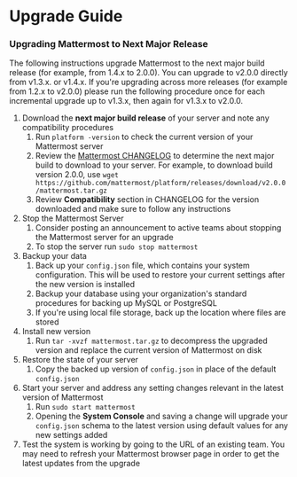 # Upgrade Guide

### Upgrading Mattermost to Next Major Release 

The following instructions upgrade Mattermost to the next major build release (for example, from 1.4.x to 2.0.0). You can upgrade to v2.0.0 directly from v1.3.x. or v1.4.x. If you're upgrading across more releases (for example from 1.2.x to v2.0.0) please run the following procedure once for each incremental upgrade up to v1.3.x, then again for v1.3.x to v2.0.0.  

1. Download the **next major build release** of your server and note any compatibility procedures 
      1. Run `platform -version` to check the current version of your Mattermost server
      2. Review the [Mattermost CHANGELOG](https://github.com/mattermost/platform/blob/master/CHANGELOG.md) to determine the next major build to download to your server. For example, to download build version 2.0.0, use `wget https://github.com/mattermost/platform/releases/download/v2.0.0/mattermost.tar.gz`
      3. Review **Compatibility** section in CHANGELOG for the version downloaded and make sure to follow any instructions
2. Stop the Mattermost Server
      1. Consider posting an announcement to active teams about stopping the Mattermost server for an upgrade
      2. To stop the server run `sudo stop mattermost`
3. Backup your data
      1. Back up your `config.json` file, which contains your system configuration. This will be used to restore your current settings after the new version is installed
      2. Backup your database using your organization's standard procedures for backing up MySQL or PostgreSQL
      3. If you're using local file storage, back up the location where files are stored
5. Install new version 
      1. Run `tar -xvzf mattermost.tar.gz` to decompress the upgraded version and replace the current version of Mattermost on disk
6. Restore the state of your server 
      1. Copy the backed up version of `config.json` in place of the default `config.json` 
7. Start your server and address any setting changes relevant in the latest version of Mattermost
      1. Run `sudo start mattermost`
      2. Opening the **System Console** and saving a change will upgrade your `config.json` schema to the latest version using default values for any new settings added
8. Test the system is working by going to the URL of an existing team. 
      You may need to refresh your Mattermost browser page in order to get the latest updates from the upgrade
